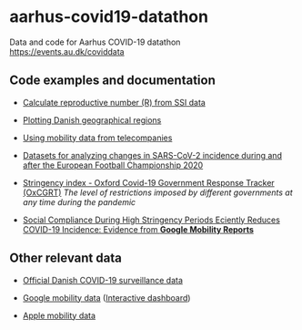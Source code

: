 # aarhus-covid19-datathon
Data and code for Aarhus COVID-19 datathon https://events.au.dk/coviddata

## Code examples and documentation

  - [Calculate reproductive number (R) from SSI data](data/calculate-R-from-ssi-data)

  - [Plotting Danish geographical regions](data/DK-geographical-regions/)
  
  - [Using mobility data from telecompanies](data/Mobility-telco/)

  - [Datasets for analyzing changes in SARS-CoV-2 incidence during and after the European Football Championship 2020](data/Euro2020/)
  
  - [Stringency index - Oxford Covid-19 Government Response Tracker (OxCGRT)](data/OxCGRT/)
  *The level of restrictions imposed by different governments at any time during the pandemic*
  
  - [Social Compliance During High Stringency Periods Eciently Reduces COVID-19 Incidence: Evidence from **Google Mobility Reports**](data/social-compliance/)

  
## Other relevant data

  - [Official Danish COVID-19 surveillance data](https://covid19.ssi.dk/overvagningsdata/download-fil-med-overvaagningdata)
  
  - [Google mobility data](https://www.google.com/covid19/mobility/) 
    ([Interactive dashboard](https://datastudio.google.com/s/usF-uIdha8w))
  
  - [Apple mobility data](https://covid19.apple.com/mobility)
  
